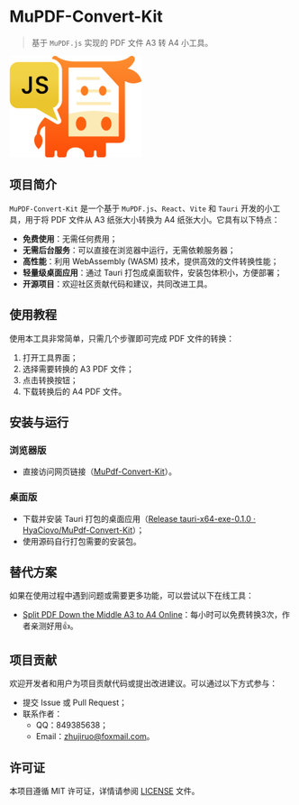 # MuPDF-Convert-Kit

> 基于 `MuPDF.js` 实现的 PDF 文件 A3 转 A4 小工具。


<img src="./src/assets/sidebar-logo-dark.svg" alt="Sidebar Logo" style="height:180px;" />

## 项目简介

`MuPDF-Convert-Kit` 是一个基于 `MuPDF.js`、`React`、`Vite` 和 `Tauri` 开发的小工具，用于将 PDF 文件从 A3 纸张大小转换为 A4 纸张大小。它具有以下特点：

- **免费使用**：无需任何费用；
- **无需后台服务**：可以直接在浏览器中运行，无需依赖服务器；
- **高性能**：利用 WebAssembly (WASM) 技术，提供高效的文件转换性能；
- **轻量级桌面应用**：通过 Tauri 打包成桌面软件，安装包体积小，方便部署；
- **开源项目**：欢迎社区贡献代码和建议，共同改进工具。

## 使用教程

使用本工具非常简单，只需几个步骤即可完成 PDF 文件的转换：

1. 打开工具界面；
2. 选择需要转换的 A3 PDF 文件；
3. 点击转换按钮；
4. 下载转换后的 A4 PDF 文件。

## 安装与运行

### 浏览器版

- 直接访问网页链接（[MuPdf-Convert-Kit](https://mupdf-convert-kit.vercel.app/)）。

### 桌面版

- 下载并安装 Tauri 打包的桌面应用（[Release tauri-x64-exe-0.1.0 · HyaCiovo/MuPdf-Convert-Kit](https://github.com/HyaCiovo/MuPdf-Convert-Kit/releases/tag/tauri-x64-exe-0.1.0)）；
- 使用源码自行打包需要的安装包。

## 替代方案

如果在使用过程中遇到问题或需要更多功能，可以尝试以下在线工具：
- [Split PDF Down the Middle A3 to A4 Online](https://www.sejda.com/split-pdf-down-the-middle)：每小时可以免费转换3次，作者亲测好用👍。

## 项目贡献

欢迎开发者和用户为项目贡献代码或提出改进建议。可以通过以下方式参与：

- 提交 Issue 或 Pull Request；
- 联系作者：
  - QQ：849385638；
  - Email：zhujiruo@foxmail.com。

## 许可证

本项目遵循 MIT 许可证，详情请参阅 [LICENSE](./LICENSE) 文件。

